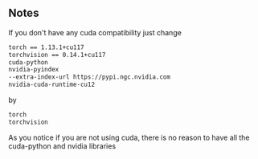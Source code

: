## Notes
If you don't have any cuda compatibility just change
```requirements.txt
torch == 1.13.1+cu117
torchvision == 0.14.1+cu117
cuda-python
nvidia-pyindex
--extra-index-url https://pypi.ngc.nvidia.com
nvidia-cuda-runtime-cu12
```
by
```requirements.txt
torch
torchvision
```
As you notice if you are not using cuda, there is no reason to have all the cuda-python and nvidia libraries